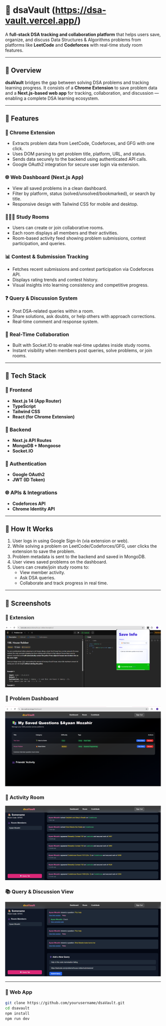 # 🧠 dsaVault (https://dsa-vault.vercel.app/)

A **full-stack DSA tracking and collaboration platform** that helps users save, organize, and discuss Data Structures & Algorithms problems from platforms like **LeetCode** and **Codeforces** with real-time study room features.

---

## 🚀 Overview

**dsaVault** bridges the gap between solving DSA problems and tracking learning progress. It consists of a **Chrome Extension** to save problem data and a **Next.js-based web app** for tracking, collaboration, and discussion — enabling a complete DSA learning ecosystem.

---

## 📌 Features

### 🔗 Chrome Extension
- Extracts problem data from LeetCode, Codeforces, and GFG with one click.
- Uses DOM parsing to get problem title, platform, URL, and status.
- Sends data securely to the backend using authenticated API calls.
- Google OAuth2 integration for secure user login via extension.

### 🌐 Web Dashboard (Next.js App)
- View all saved problems in a clean dashboard.
- Filter by platform, status (solved/unsolved/bookmarked), or search by title.
- Responsive design with Tailwind CSS for mobile and desktop.

### 🧑‍🤝‍🧑 Study Rooms
- Users can create or join collaborative rooms.
- Each room displays all members and their activities.
- Room-based activity feed showing problem submissions, contest participation, and queries.

### 📊 Contest & Submission Tracking
- Fetches recent submissions and contest participation via Codeforces API.
- Displays rating trends and contest history.
- Visual insights into learning consistency and competitive progress.

### ❓ Query & Discussion System
- Post DSA-related queries within a room.
- Share solutions, ask doubts, or help others with approach corrections.
- Real-time comment and response system.

### 💬 Real-Time Collaboration
- Built with Socket.IO to enable real-time updates inside study rooms.
- Instant visibility when members post queries, solve problems, or join rooms.

---

## 🧰 Tech Stack

### 🔧 Frontend
- **Next.js 14 (App Router)**
- **TypeScript**
- **Tailwind CSS**
- **React (for Chrome Extension)**

### 🧠 Backend
- **Next.js API Routes**
- **MongoDB + Mongoose**
- **Socket.IO**

### 🔐 Authentication
- **Google OAuth2**
- **JWT (ID Token)**

### 🌐 APIs & Integrations
- **Codeforces API**
- **Chrome Identity API**

---

## 🧪 How It Works

1. User logs in using Google Sign-In (via extension or web).
2. While solving a problem on LeetCode/Codeforces/GFG, user clicks the extension to save the problem.
3. Problem metadata is sent to the backend and saved in MongoDB.
4. User views saved problems on the dashboard.
5. Users can create/join study rooms to:
   - View member activity.
   - Ask DSA queries.
   - Collaborate and track progress in real time.

---

## 📸 Screenshots

### 🧩 Extension
![Dashboard](./screenshots/extension.png)

### 🧩 Problem Dashboard
![Dashboard](./screenshots/dashboard.png)

### 🧩 Activity Room
![Dashboard](./screenshots/room.png)

### 📚 Query & Discussion View
![Query](./screenshots/query.png)

---


### 🔹 Web App
```bash
git clone https://github.com/yourusername/dsaVault.git
cd dsavault
npm install
npm run dev
